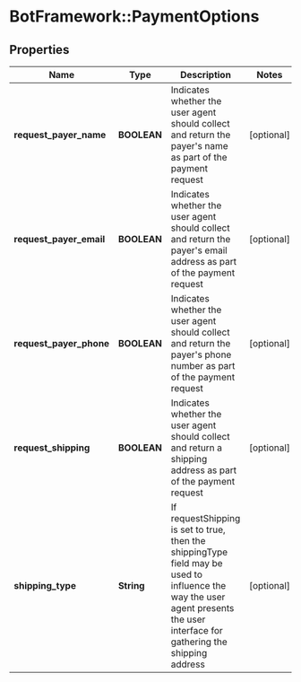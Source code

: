 # BotFramework::PaymentOptions

## Properties
Name | Type | Description | Notes
------------ | ------------- | ------------- | -------------
**request_payer_name** | **BOOLEAN** | Indicates whether the user agent should collect and return the payer&#x27;s name as part of the payment request | [optional] 
**request_payer_email** | **BOOLEAN** | Indicates whether the user agent should collect and return the payer&#x27;s email address as part of the payment request | [optional] 
**request_payer_phone** | **BOOLEAN** | Indicates whether the user agent should collect and return the payer&#x27;s phone number as part of the payment request | [optional] 
**request_shipping** | **BOOLEAN** | Indicates whether the user agent should collect and return a shipping address as part of the payment request | [optional] 
**shipping_type** | **String** | If requestShipping is set to true, then the shippingType field may be used to influence the way the user agent presents the user interface for gathering the shipping address | [optional] 

